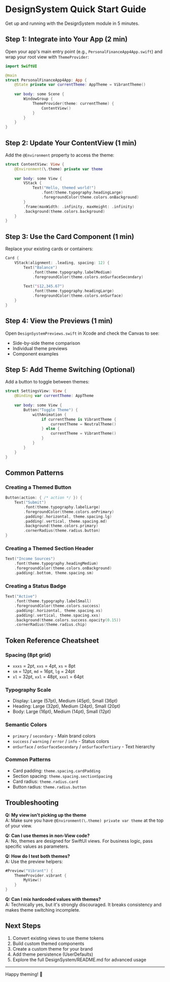 # DesignSystem Quick Start Guide

Get up and running with the DesignSystem module in 5 minutes.

## Step 1: Integrate into Your App (2 min)

Open your app's main entry point (e.g., `PersonalFinanceApp4App.swift`) and wrap your root view with `ThemeProvider`:

```swift
import SwiftUI

@main
struct PersonalFinanceApp4App: App {
    @State private var currentTheme: AppTheme = VibrantTheme()
    
    var body: some Scene {
        WindowGroup {
            ThemeProvider(theme: currentTheme) {
                ContentView()
            }
        }
    }
}
```

## Step 2: Update Your ContentView (1 min)

Add the `@Environment` property to access the theme:

```swift
struct ContentView: View {
    @Environment(\.theme) private var theme
    
    var body: some View {
        VStack {
            Text("Hello, themed world!")
                .font(theme.typography.headingLarge)
                .foregroundColor(theme.colors.onBackground)
        }
        .frame(maxWidth: .infinity, maxHeight: .infinity)
        .background(theme.colors.background)
    }
}
```

## Step 3: Use the Card Component (1 min)

Replace your existing cards or containers:

```swift
Card {
    VStack(alignment: .leading, spacing: 12) {
        Text("Balance")
            .font(theme.typography.labelMedium)
            .foregroundColor(theme.colors.onSurfaceSecondary)
        
        Text("$12,345.67")
            .font(theme.typography.headingLarge)
            .foregroundColor(theme.colors.onSurface)
    }
}
```

## Step 4: View the Previews (1 min)

Open `DesignSystemPreviews.swift` in Xcode and check the Canvas to see:
- Side-by-side theme comparison
- Individual theme previews
- Component examples

## Step 5: Add Theme Switching (Optional)

Add a button to toggle between themes:

```swift
struct SettingsView: View {
    @Binding var currentTheme: AppTheme
    
    var body: some View {
        Button("Toggle Theme") {
            withAnimation {
                if currentTheme is VibrantTheme {
                    currentTheme = NeutralTheme()
                } else {
                    currentTheme = VibrantTheme()
                }
            }
        }
    }
}
```

## Common Patterns

### Creating a Themed Button

```swift
Button(action: { /* action */ }) {
    Text("Submit")
        .font(theme.typography.labelLarge)
        .foregroundColor(theme.colors.onPrimary)
        .padding(.horizontal, theme.spacing.lg)
        .padding(.vertical, theme.spacing.md)
        .background(theme.colors.primary)
        .cornerRadius(theme.radius.button)
}
```

### Creating a Themed Section Header

```swift
Text("Income Sources")
    .font(theme.typography.headingMedium)
    .foregroundColor(theme.colors.onBackground)
    .padding(.bottom, theme.spacing.sm)
```

### Creating a Status Badge

```swift
Text("Active")
    .font(theme.typography.labelSmall)
    .foregroundColor(theme.colors.success)
    .padding(.horizontal, theme.spacing.xs)
    .padding(.vertical, theme.spacing.xxs)
    .background(theme.colors.success.opacity(0.15))
    .cornerRadius(theme.radius.chip)
```

## Token Reference Cheatsheet

### Spacing (8pt grid)
- `xxxs` = 2pt, `xxs` = 4pt, `xs` = 8pt
- `sm` = 12pt, `md` = 16pt, `lg` = 24pt
- `xl` = 32pt, `xxl` = 48pt, `xxxl` = 64pt

### Typography Scale
- Display: Large (57pt), Medium (45pt), Small (36pt)
- Heading: Large (32pt), Medium (24pt), Small (20pt)
- Body: Large (16pt), Medium (14pt), Small (12pt)

### Semantic Colors
- `primary` / `secondary` - Main brand colors
- `success` / `warning` / `error` / `info` - Status colors
- `onSurface` / `onSurfaceSecondary` / `onSurfaceTertiary` - Text hierarchy

### Common Patterns
- Card padding: `theme.spacing.cardPadding`
- Section spacing: `theme.spacing.sectionSpacing`
- Card radius: `theme.radius.card`
- Button radius: `theme.radius.button`

## Troubleshooting

**Q: My view isn't picking up the theme**  
A: Make sure you have `@Environment(\.theme) private var theme` at the top of your view.

**Q: Can I use themes in non-View code?**  
A: No, themes are designed for SwiftUI views. For business logic, pass specific values as parameters.

**Q: How do I test both themes?**  
A: Use the preview helpers:
```swift
#Preview("Vibrant") {
    ThemeProvider.vibrant {
        MyView()
    }
}
```

**Q: Can I mix hardcoded values with themes?**  
A: Technically yes, but it's strongly discouraged. It breaks consistency and makes theme switching incomplete.

## Next Steps

1. Convert existing views to use theme tokens
2. Build custom themed components
3. Create a custom theme for your brand
4. Add theme persistence (UserDefaults)
5. Explore the full DesignSystem/README.md for advanced usage

---

Happy theming! 🎨
